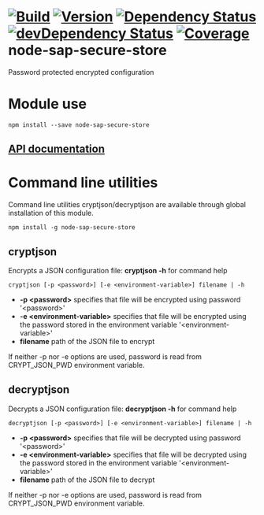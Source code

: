 [![Build](https://img.shields.io/travis/sapbuild/node-sap-secure-store.svg?style=flat-square)](http://travis-ci.org/sapbuild/node-sap-secure-store)
[![Version](https://img.shields.io/npm/v/node-sap-secure-store.svg?style=flat-square)](https://npmjs.org/package/node-sap-secure-store)
[![Dependency Status](https://david-dm.org/sapbuild/node-sap-secure-store.svg)](https://david-dm.org/sapbuild/node-sap-secure-store)
[![devDependency Status](https://david-dm.org/sapbuild/node-sap-secure-store/dev-status.svg)](https://david-dm.org/sapbuild/node-sap-secure-store#info=devDependencies)
[![Coverage](https://img.shields.io/coveralls/sapbuild/node-sap-secure-store/master.svg?style=flat-square)](https://coveralls.io/r/sapbuild/node-sap-secure-store?branch=master)
node-sap-secure-store
====================

Password protected encrypted configuration

# Module use

```
npm install --save node-sap-secure-store
```

## [API documentation](./API.md)

# Command line utilities

Command line utilities cryptjson/decryptjson are available through global installation of this module. 
 
```
npm install -g node-sap-secure-store
```

## cryptjson
Encrypts a JSON configuration file: **cryptjson -h** for command help 

```
cryptjson [-p <password>] [-e <environment-variable>] filename | -h 
```

* **-p \<password\>** specifies that file will be encrypted using password '\<password\>'
* **-e \<environment-variable\>** specifies that file will be encrypted using the password stored in the environment variable '\<environment-variable\>'
* **filename** path of the JSON file to encrypt

If neither -p nor -e options are used, password is read from CRYPT_JSON_PWD environment variable.

## decryptjson
Decrypts a JSON configuration file: **decryptjson -h** for command help 

```
decryptjson [-p <password>] [-e <environment-variable>] filename | -h 
```

* **-p \<password\>** specifies that file will be decrypted using password '\<password\>'
* **-e \<environment-variable\>** specifies that file will be decrypted using the password stored in the environment variable '\<environment-variable\>'
* **filename** path of the JSON file to decrypt

If neither -p nor -e options are used, password is read from CRYPT_JSON_PWD environment variable.
